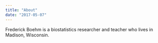 ```yaml
---
title: "About"
date: "2017-05-07"
---
```


Frederick Boehm is a biostatistics researcher and teacher who lives in Madison, Wisconsin. 